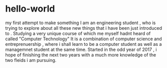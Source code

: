 # hello-world
my first attempt to make something 
I am an engineering student , who is trying to explore about all these new things that i have been just introduced to .
Studying a very unique course of which me myself hadnt heard of called "Computer Technology"
It is a combination of computer science and entreprenuership , where i shall learn to be a computer student as well as a managemnet student at the same time.
Started in the odd year of 2017 , i hope of finishing the next two years with a much more knowledge of the two fleids i am pursuing.
